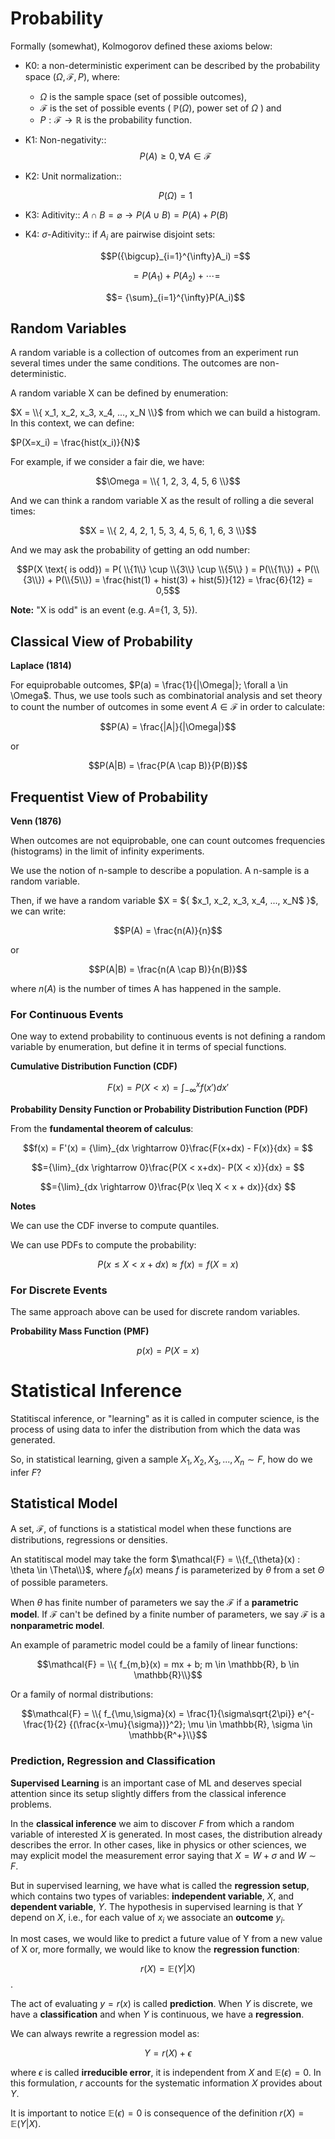 
# Probability
Formally (somewhat), Kolmogorov defined these axioms below:

- K0: a non-deterministic experiment can be described by the probability space $(\Omega, \mathcal{F}, P)$, where:
  - $\Omega$ is the sample space (set of possible outcomes),
  - $\mathcal{F}$ is the set of possible events ( $\mathbb{P}(\Omega)$, power set of $\Omega$ ) and
  - $P: \mathcal{F} \rightarrow \mathbb{R}$ is the probability function.

- K1: Non-negativity::
  $$P(A) \geq 0, \forall A \in \mathcal{F}$$

- K2: Unit normalization::
  
  $$P(\Omega) = 1$$
  
- K3: Aditivity:: $A \cap B = \varnothing \rightarrow P(A \cup B) = P(A) + P(B)$

- K4: $\sigma$-Aditivity:: if $A_i$ are pairwise disjoint sets:

  $$P({\bigcup}_{i=1}^{\infty}A_i) =$$

  $$= P(A_1) + P(A_2) + \cdots = $$
  
  $$= {\sum}_{i=1}^{\infty}P(A_i)$$

## Random Variables
A random variable is a collection of outcomes from an experiment run several times under the same conditions. The outcomes are non-deterministic. 

A random variable X can be defined by enumeration: 

$X = \\{ x_1, x_2, x_3, x_4, ..., x_N \\}$ from which we can build a histogram. In this context,
we can define: 

$P(X=x_i) = \frac{hist(x_i)}{N}$

For example, if we consider a fair die, we have:

$$\Omega = \\{ 1, 2, 3, 4, 5, 6 \\}$$

And we can think a random variable X as the result of rolling a die several times:

$$X = \\{ 2, 4, 2, 1, 5, 3, 4, 5, 6, 1, 6, 3 \\}$$ 

And we may ask the probability of getting an odd number:

$$P(X \text{ is odd}) = P( \\{1\\} \cup \\{3\\} \cup \\{5\\} ) = P(\\{1\\}) + P(\\{3\\}) + P(\\{5\\}) = \frac{hist(1) + hist(3) + hist(5)}{12} = \frac{6}{12} = 0,5$$

**Note:** "X is odd" is an event (e.g. $A=${1, 3, 5}).

  
## Classical View of Probability
**Laplace (1814)**

For equiprobable outcomes, $P(a) = \frac{1}{|\Omega|}; \forall a \in \Omega$. 
Thus, we use tools such as combinatorial analysis and set theory to count the number of outcomes in some event $A \in \mathcal{F}$ 
in order to calculate:

$$P(A) = \frac{|A|}{|\Omega|}$$ 

or 

$$P(A|B) = \frac{P(A \cap B)}{P(B)}$$

## Frequentist View of Probability
**Venn (1876)**

When outcomes are not equiprobable, one can count outcomes frequencies (histograms) in the limit of infinity experiments.

We use the notion of n-sample to describe a population. A n-sample is a random variable. 

Then, if we have a random variable $X = ${ $x_1, x_2, x_3, x_4, ..., x_N$ }$, we can write:

$$P(A) = \frac{n(A)}{n}$$

or 

$$P(A|B) = \frac{n(A \cap B)}{n(B)}$$

where $n(A)$ is the number of times A has happened in the sample.


### For Continuous Events 

One way to extend probability to continuous events is not defining a random variable by enumeration, but define it 
in terms of special functions. 

**Cumulative Distribution Function (CDF)**

$$F(x) = P(X < x) = {\int}_{-\infty}^{x} f(x')dx'$$

**Probability Density Function or Probability Distribution Function (PDF)**

From the __fundamental theorem of calculus__:

$$f(x) = F'(x) = {\lim}_{dx \rightarrow 0}\frac{F(x+dx) - F(x)}{dx} = $$

$$={\lim}_{dx \rightarrow 0}\frac{P(X < x+dx)- P(X < x)}{dx} = $$

$$={\lim}_{dx \rightarrow 0}\frac{P(x \leq X < x + dx)}{dx} $$

**Notes**

We can use the CDF inverse to compute quantiles.

We can use PDFs to compute the probability:

$$P(x \leq X < x+dx ) \approx f(x) = f(X=x)$$


### For Discrete Events
The same approach above can be used for discrete random variables.

**Probability Mass Function (PMF)**

$$p(x) = P(X=x)$$

# Statistical Inference

Statitiscal inference, or "learning" as it is called in computer science, is the process of using data to infer the distribution from which the data was generated.
 
So, in statistical learning, given a sample $X_1, X_2, X_3, ..., X_n \sim F$, how do we infer $F$?

## Statistical Model
A set, $\mathcal{F}$, of functions is a statistical model when these functions are distributions, regressions or densities. 

An statitiscal model may take the form $\mathcal{F} = \\{f_{\theta}(x) : \theta \in \Theta\\}$, where $f_{\theta}(x)$ means $f$ is parameterized by $\theta$ from a set $\Theta$ of possible parameters.

When $\theta$ has finite number of parameters we say the $\mathcal{F}$ if a **parametric model**. If $\mathcal{F}$ can't be defined by a finite number of parameters, we say $\mathcal{F}$ is a **nonparametric model**. 

An example of parametric model could be a family of linear functions:

$$\mathcal{F} = \\{ f_{m,b}(x) = mx + b; m \in \mathbb{R}, b \in \mathbb{R}\\}$$

Or a family of normal distributions:

$$\mathcal{F} = \\{ f_{\mu,\sigma}(x) = \frac{1}{\sigma\sqrt{2\pi}} e^{-\frac{1}{2} {(\frac{x-\mu}{\sigma})}^2}; \mu \in \mathbb{R}, \sigma \in \mathbb{R^+}\\}$$

### Prediction, Regression and Classification ###
**Supervised Learning** is an important case of ML and deserves special attention since its setup slightly differs from the classical inference problems.

In the **classical inference** we aim to discover $F$ from which a random variable of interested $X$ is generated. In most cases, the distribution already describes the error. In other cases, like in physics or other sciences, we may explicit model the measurement error saying that $X = W + \sigma$ and $W \sim F$.

But in supervised learning, we have what is called the **regression setup**, which contains two types of variables: **independent variable**, $X$, and **dependent variable**, $Y$. The hypothesis in supervised learning is that $Y$ depend on $X$, i.e., for each value of $x_i$ we associate an **outcome** $y_i$.

In most cases, we would like to predict a future value of Y from a new value of X or, more formally, we would like to know the **regression function**:

$$r(X) = \mathbb{E}(Y|X)$$.

The act of evaluating $y = r(x)$ is called **prediction**. When $Y$ is discrete, we have a **classification** and when $Y$ is continuous, we have a **regression**.

We can always rewrite a regression model as:

$$Y = r(X) + \epsilon$$

where $\epsilon$ is called **irreducible error**, it is independent from $X$ and $\mathbb{E}(\epsilon) = 0$. In this formulation, $r$ accounts for the systematic information $X$ provides about $Y$.
 
It is important to notice $\mathbb{E}(\epsilon)=0$ is consequence of the definition $r(X)=\mathbb{E}(Y|X)$.

